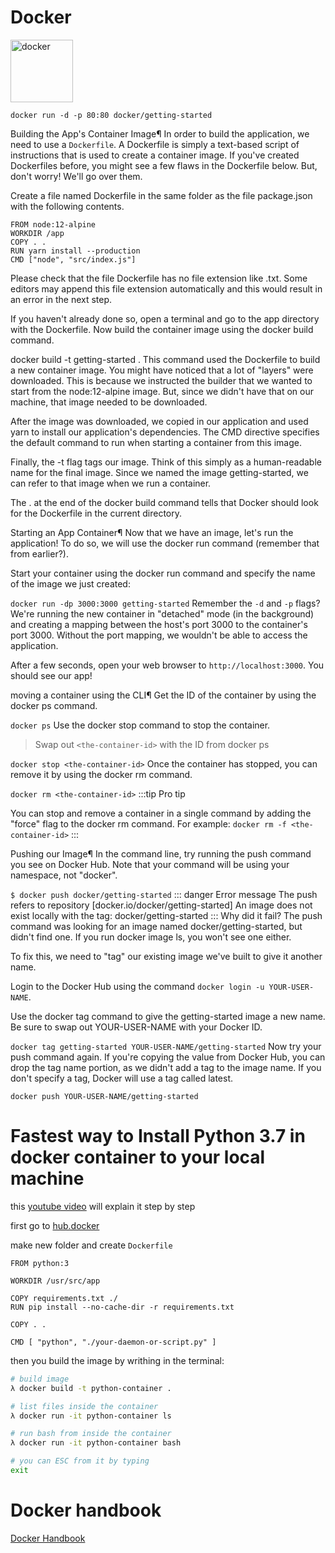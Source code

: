 # Docker

 <img src="https://devicons.github.io/devicon/devicon.git/icons/docker/docker-original-wordmark.svg" alt="docker" width="100" height="100"/>

`docker run -d -p 80:80 docker/getting-started`

Building the App's Container Image¶
In order to build the application, we need to use a `Dockerfile`. A Dockerfile is simply a text-based script of instructions that is used to create a container image. If you've created Dockerfiles before, you might see a few flaws in the Dockerfile below. But, don't worry! We'll go over them.

Create a file named Dockerfile in the same folder as the file package.json with the following contents.

```docker
FROM node:12-alpine
WORKDIR /app
COPY . .
RUN yarn install --production
CMD ["node", "src/index.js"]
```

Please check that the file Dockerfile has no file extension like .txt. Some editors may append this file extension automatically and this would result in an error in the next step.

If you haven't already done so, open a terminal and go to the app directory with the Dockerfile. Now build the container image using the docker build command.

docker build -t getting-started .
This command used the Dockerfile to build a new container image. You might have noticed that a lot of "layers" were downloaded. This is because we instructed the builder that we wanted to start from the node:12-alpine image. But, since we didn't have that on our machine, that image needed to be downloaded.

After the image was downloaded, we copied in our application and used yarn to install our application's dependencies. The CMD directive specifies the default command to run when starting a container from this image.

Finally, the -t flag tags our image. Think of this simply as a human-readable name for the final image. Since we named the image getting-started, we can refer to that image when we run a container.

The . at the end of the docker build command tells that Docker should look for the Dockerfile in the current directory.

Starting an App Container¶
Now that we have an image, let's run the application! To do so, we will use the docker run command (remember that from earlier?).

Start your container using the docker run command and specify the name of the image we just created:

`docker run -dp 3000:3000 getting-started`
Remember the `-d` and `-p` flags? We're running the new container in "detached" mode (in the background) and creating a mapping between the host's port 3000 to the container's port 3000. Without the port mapping, we wouldn't be able to access the application.

After a few seconds, open your web browser to `http://localhost:3000`. You should see our app!

moving a container using the CLI¶
Get the ID of the container by using the docker ps command.

`docker ps`
Use the docker stop command to stop the container.

> Swap out `<the-container-id>` with the ID from docker ps

`docker stop <the-container-id>`
Once the container has stopped, you can remove it by using the docker rm command.

`docker rm <the-container-id>`
:::tip Pro tip

You can stop and remove a container in a single command by adding the "force" flag to the docker rm command. For example:
`docker rm -f <the-container-id>`
:::

Pushing our Image¶
In the command line, try running the push command you see on Docker Hub. Note that your command will be using your namespace, not "docker".

`$ docker push docker/getting-started`
::: danger Error message
The push refers to repository [docker.io/docker/getting-started]
An image does not exist locally with the tag: docker/getting-started
:::
Why did it fail? The push command was looking for an image named docker/getting-started, but didn't find one. If you run docker image ls, you won't see one either.

To fix this, we need to "tag" our existing image we've built to give it another name.

Login to the Docker Hub using the command `docker login -u YOUR-USER-NAME`.

Use the docker tag command to give the getting-started image a new name. Be sure to swap out YOUR-USER-NAME with your Docker ID.

`docker tag getting-started YOUR-USER-NAME/getting-started`
Now try your push command again. If you're copying the value from Docker Hub, you can drop the tag name portion, as we didn't add a tag to the image name. If you don't specify a tag, Docker will use a tag called latest.

`docker push YOUR-USER-NAME/getting-started`

# Fastest way to Install Python 3.7 in docker container to your local machine

this [youtube video](https://www.youtube.com/watch?v=SR95WmOSm0c) will explain it step by step

first go to [hub.docker](https://hub.docker.com/_/python)

make new folder and create `Dockerfile`

```docker
FROM python:3

WORKDIR /usr/src/app

COPY requirements.txt ./
RUN pip install --no-cache-dir -r requirements.txt

COPY . .

CMD [ "python", "./your-daemon-or-script.py" ]
```

then you build the image by writhing in the terminal:

```bash
# build image
λ docker build -t python-container .

# list files inside the container
λ docker run -it python-container ls

# run bash from inside the container
λ docker run -it python-container bash

# you can ESC from it by typing
exit

```

# Docker handbook

[Docker Handbook](https://www.freecodecamp.org/news/the-docker-handbook/)
